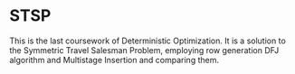# STSP
This is the last coursework of Deterministic Optimization.
It is a solution to the Symmetric Travel Salesman Problem, employing row generation DFJ algorithm and Multistage Insertion
and comparing them.
